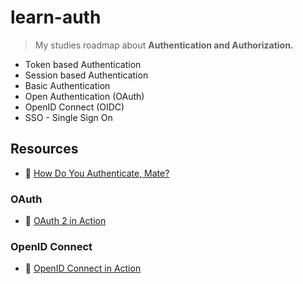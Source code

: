 # learn-auth

> My studies roadmap about **Authentication and Authorization.**

- Token based Authentication
- Session based Authentication
- Basic Authentication
- Open Authentication (OAuth)
- OpenID Connect (OIDC)
- SSO - Single Sign On

## Resources

- 📝 [How Do You Authenticate, Mate?](https://betterprogramming.pub/how-do-you-authenticate-mate-f2b70904cc3a)

### OAuth

- 📖 [OAuth 2 in Action](https://www.amazon.com/dp/161729327X)

### OpenID Connect

- 📖 [OpenID Connect in Action](https://www.amazon.com/dp/1617298972)
